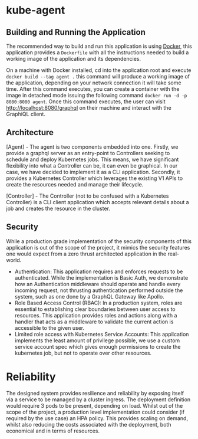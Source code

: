 # kube-agent

## Building and Running the Application
The recommended way to build and run this application is using [Docker](https://www.docker.com/), this application
provides a ``Dockerfile`` with all the instructions needed to build a working image of the application and its
dependencies.

On a machine with Docker installed, cd into the application root and execute ``docker build --tag agent .``
this command will produce a working image of the application, depending on your network connection it will
take some time. After this command executes, you can create a container with the image in detached mode
issuing the following command ``docker run -d -p 8080:8080 agent``. Once this command executes, the user can
visit [http://localhost:8080/graphql](http://localhost:8080/graphql) on their machine and interact with the GraphiQL
client.

## Architecture

[Agent] - The agent is two components embedded into one. Firstly, we provide a graphql server as an entry-point
to Controllers seeking to schedule and deploy Kubernetes jobs. This means, we have significant
flexibility into what a Controller can be, it can even be graphical. In our case, we have decided to implement 
it as a CLI application. Secondly, it provides a Kubernetes Controller which
leverages the existing V1 APIs to create the resources needed and manage their lifecycle. 

[Controller] - The Controller (not to be confused with a Kubernetes Controller) is a CLI client application
which accepts relevant details about a job and creates the resource in the cluster.

## Security 
While a production grade implementation of the security components of this application is out of the scope of
the project, it mimics the security features one would expect from a zero thrust architected application in the real-world.

* Authentication: This application requires and enforces requests to be authenticated. While the implementation is Basic Auth,
we demonstrate how an Authentication middleware should operate and handle every incoming request, not thrusting authentication
performed outside the system, such as one done by a GraphQL Gateway like Apollo.
* Role Based Access Control (RBAC): In a production system, roles are essential to establishing clear boundaries between 
user access to resources. This application provides roles and actions along with a handler that acts as a middleware to
validate the current action is accessible to the given user.
* Limited role access with Kubernetes Service Accounts: This application implements the least amount of privilege possible,
we use a custom service account spec which gives enough permissions to create the kubernetes job, but not to operate over other resources.

# Reliability
The designed system provides resilience and reliability by exposing itself via a service to be managed by a cluster ingress.
The deployment definition would require 3 pods to be present, depending on load. Whilst out of the scope of the project,
a production level implementation could consider (if required by the use case) an HPA policy. This provides
scaling on demand, whilst also reducing the costs associated with the deployment, both economical and in terms of resources.

